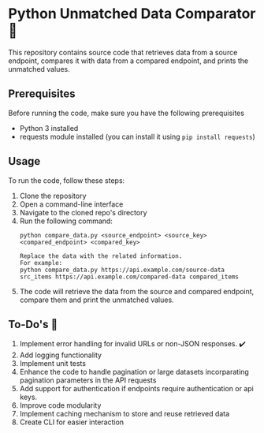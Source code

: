 # Python Unmatched Data Comparator 🐍

This repository contains source code that retrieves data from a source endpoint, compares it with data from a compared endpoint, and prints the unmatched values.

## Prerequisites

Before running the code, make sure you have the following prerequisites

- Python 3 installed
- requests module installed (you can install it using `pip install requests`)

## Usage

To run the code, follow these steps:

1. Clone the repository
2. Open a command-line interface
3. Navigate to the cloned repo's directory
4. Run the following command:
   ```
   python compare_data.py <source_endpoint> <source_key> <compared_endpoint> <compared_key>

   Replace the data with the related information.
   For example:
   python compare_data.py https://api.example.com/source-data src_items https://api.example.com/compared-data compared_items
   ```
5. The code will retrieve the data from the source and compared endpoint, compare them and print the unmatched values.

## To-Do's 🏁

1. Implement error handling for invalid URLs or non-JSON responses. ✔️
2. Add logging functionality
3. Implement unit tests
4. Enhance the code to handle pagination or large datasets incorparating pagination parameters in the API requests
5. Add support for authentication if endpoints require authentication or api keys.
6. Improve code modularity
7. Implement caching mechanism to store and reuse retrieved data
8. Create CLI for easier interaction